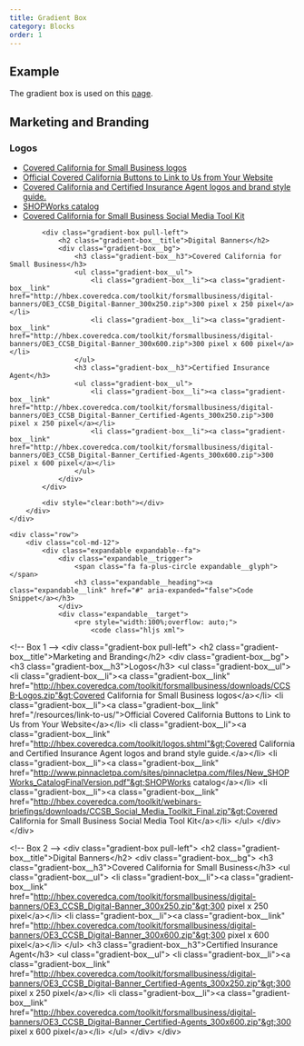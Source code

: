 ```yaml
---
title: Gradient Box 
category: Blocks
order: 1
---
```


## Example

The gradient box is used on this <a href="https://www.coveredca.com/agents/selling-covered-california-for-small-business/" target="_blank">page</a>. 

<div class="row margin-top-65--desktop">
	<div class="col-md-8">
		<div>
			<div class="gradient-box pull-left">
				<h2 class="gradient-box__title">Marketing and Branding</h2>
				<div class="gradient-box__bg">
					<h3 class="gradient-box__h3">Logos</h3>
					<ul class="gradient-box__ul">
						<li class="gradient-box__li"><a class="gradient-box__link" href="http://hbex.coveredca.com/toolkit/forsmallbusiness/downloads/CCSB-Logos.zip">Covered California for Small Business logos</a></li>
						<li class="gradient-box__li"><a class="gradient-box__link" href="/resources/link-to-us/">Official Covered California Buttons to Link to Us from Your Website</a></li>
						<li class="gradient-box__li"><a class="gradient-box__link" href="http://hbex.coveredca.com/toolkit/logos.shtml">Covered California and Certified Insurance Agent logos and brand style guide.</a></li>
						<li class="gradient-box__li"><a class="gradient-box__link" href="http://www.pinnacletpa.com/sites/pinnacletpa.com/files/New_SHOPWorks_CatalogFinalVersion.pdf">SHOPWorks catalog</a></li>
						<li class="gradient-box__li"><a class="gradient-box__link" href="http://hbex.coveredca.com/toolkit/webinars-briefings/downloads/CCSB_Social_Media_Toolkit_Final.zip">Covered California for Small Business Social Media Tool Kit</a></li>
					</ul>
				</div>
			</div>

			<div class="gradient-box pull-left">
				<h2 class="gradient-box__title">Digital Banners</h2>
				<div class="gradient-box__bg">
					<h3 class="gradient-box__h3">Covered California for Small Business</h3>
					<ul class="gradient-box__ul">
						<li class="gradient-box__li"><a class="gradient-box__link" href="http://hbex.coveredca.com/toolkit/forsmallbusiness/digital-banners/OE3_CCSB_Digital-Banner_300x250.zip">300 pixel x 250 pixel</a></li>
						<li class="gradient-box__li"><a class="gradient-box__link" href="http://hbex.coveredca.com/toolkit/forsmallbusiness/digital-banners/OE3_CCSB_Digital-Banner_300x600.zip">300 pixel x 600 pixel</a></li>
					</ul>
					<h3 class="gradient-box__h3">Certified Insurance Agent</h3>
					<ul class="gradient-box__ul">
						<li class="gradient-box__li"><a class="gradient-box__link" href="http://hbex.coveredca.com/toolkit/forsmallbusiness/digital-banners/OE3_CCSB_Digital-Banner_Certified-Agents_300x250.zip">300 pixel x 250 pixel</a></li>
						<li class="gradient-box__li"><a class="gradient-box__link" href="http://hbex.coveredca.com/toolkit/forsmallbusiness/digital-banners/OE3_CCSB_Digital-Banner_Certified-Agents_300x600.zip">300 pixel x 600 pixel</a></li>
					</ul>
				</div>
			</div>

			<div style="clear:both"></div>
		</div>
	</div>

	<div class="row">
		<div class="col-md-12">
			<div class="expandable expandable--fa">
				<div class="expandable__trigger">
					<span class="fa fa-plus-circle expandable__glyph"> </span>
					<h3 class="expandable__heading"><a class="expandable__link" href="#" aria-expanded="false">Code Snippet</a></h3>
				</div>
				<div class="expandable__target">
					<pre style="width:100%;overflow: auto;">
						<code class="hljs xml">
&lt;!-- Box 1 --&gt;
&lt;div class="gradient-box pull-left"&gt;
  &lt;h2 class="gradient-box__title"&gt;Marketing and Branding&lt;/h2&gt;
  &lt;div class="gradient-box__bg"&gt;
    &lt;h3 class="gradient-box__h3"&gt;Logos&lt;/h3&gt;
    &lt;ul class="gradient-box__ul"&gt;
      &lt;li class="gradient-box__li"&gt;&lt;a class="gradient-box__link" href="http://hbex.coveredca.com/toolkit/forsmallbusiness/downloads/CCSB-Logos.zip"&gt;Covered California for Small Business logos&lt;/a&gt;&lt;/li&gt;
      &lt;li class="gradient-box__li"&gt;&lt;a class="gradient-box__link" href="/resources/link-to-us/"&gt;Official Covered California Buttons to Link to Us from Your Website&lt;/a&gt;&lt;/li&gt;
      &lt;li class="gradient-box__li"&gt;&lt;a class="gradient-box__link" href="http://hbex.coveredca.com/toolkit/logos.shtml"&gt;Covered California and Certified Insurance Agent logos and brand style guide.&lt;/a&gt;&lt;/li&gt;
      &lt;li class="gradient-box__li"&gt;&lt;a class="gradient-box__link" href="http://www.pinnacletpa.com/sites/pinnacletpa.com/files/New_SHOPWorks_CatalogFinalVersion.pdf"&gt;SHOPWorks catalog&lt;/a&gt;&lt;/li&gt;
      &lt;li class="gradient-box__li"&gt;&lt;a class="gradient-box__link" href="http://hbex.coveredca.com/toolkit/webinars-briefings/downloads/CCSB_Social_Media_Toolkit_Final.zip"&gt;Covered California for Small Business Social Media Tool Kit&lt;/a&gt;&lt;/li&gt;
    &lt;/ul&gt;
  &lt;/div&gt;
&lt;/div&gt;

&lt;!-- Box 2 --&gt;
&lt;div class="gradient-box pull-left"&gt;
  &lt;h2 class="gradient-box__title"&gt;Digital Banners&lt;/h2&gt;
  &lt;div class="gradient-box__bg"&gt;
    &lt;h3 class="gradient-box__h3"&gt;Covered California for Small Business&lt;/h3&gt;
    &lt;ul class="gradient-box__ul"&gt;
      &lt;li class="gradient-box__li"&gt;&lt;a class="gradient-box__link" href="http://hbex.coveredca.com/toolkit/forsmallbusiness/digital-banners/OE3_CCSB_Digital-Banner_300x250.zip"&gt;300 pixel x 250 pixel&lt;/a&gt;&lt;/li&gt;
      &lt;li class="gradient-box__li"&gt;&lt;a class="gradient-box__link" href="http://hbex.coveredca.com/toolkit/forsmallbusiness/digital-banners/OE3_CCSB_Digital-Banner_300x600.zip"&gt;300 pixel x 600 pixel&lt;/a&gt;&lt;/li&gt;
    &lt;/ul&gt;
    &lt;h3 class="gradient-box__h3"&gt;Certified Insurance Agent&lt;/h3&gt;
    &lt;ul class="gradient-box__ul"&gt;
      &lt;li class="gradient-box__li"&gt;&lt;a class="gradient-box__link" href="http://hbex.coveredca.com/toolkit/forsmallbusiness/digital-banners/OE3_CCSB_Digital-Banner_Certified-Agents_300x250.zip"&gt;300 pixel x 250 pixel&lt;/a&gt;&lt;/li&gt;
      &lt;li class="gradient-box__li"&gt;&lt;a class="gradient-box__link" href="http://hbex.coveredca.com/toolkit/forsmallbusiness/digital-banners/OE3_CCSB_Digital-Banner_Certified-Agents_300x600.zip"&gt;300 pixel x 600 pixel&lt;/a&gt;&lt;/li&gt;
    &lt;/ul&gt;
  &lt;/div&gt;
&lt;/div&gt;
						</code>
					</pre>
				</div>
			</div>
		</div>
	</div>
</div>

